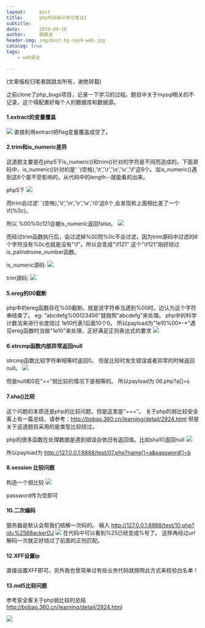 ```yaml
---
layout:     post
title:      php代码审计学习笔记1
subtitle:   
date:       2019-09-16
author:     跳跳龙
header-img: img/post-bg-ios9-web.jpg
catalog: true
tags:
    - web安全
            
---
```


(文章版权归笔者跳跳龙所有，谢绝转载)



之前clone了php_bugs项目，记录一下学习的过程。题目中关于mysql相关的不记录，这个得配置好每个人的数据库和数据源。
#### 1.extract的变量覆盖
![](http://tiaotiaolong2.cn-bj.ufileos.com/blog25-01.jpg)
直接利用extract把flag变量覆盖成空了。

#### 2.trim和is_numeric差异

这道题主要是在php5下is_numeric()和trim()针对的字符是不同而造成的。下面源码中，is_numeric()针对的是' '(空格),'\t','\r','\n','\v','\f'这6个。当is_numeric()遇到这6个是不受影响的，从代码中的length--就能看的出来。

php5下
![](http://tiaotiaolong2.cn-bj.ufileos.com/blog25-04.jpg)

而trim会过滤' '(空格),'\t','\n','\r','\v','\0'这6个,会发现和上面相比差了一个\f(%0c)。

所以 %00%0c121会被is_numeric返回false。
![](http://tiaotiaolong2.cn-bj.ufileos.com/blog25-05.jpg)

而经过trim函数执行后，会过滤掉%00而%0c不会过滤，因为trim源码中过滤的6个字符没有%0c也就是没有"\f"。所以会变成"\f121"
这个"\f121"刚好绕过is_palindrome_number函数。


is_numeric源码:
![](http://tiaotiaolong2.cn-bj.ufileos.com/blog25-02.jpg)

trim源码:
![](http://tiaotiaolong2.cn-bj.ufileos.com/blog25-03.jpg)

#### 5.ereg的00截断

php中的ereg函数存在%00截断。就是说字符串当遇到%00时，边认为这个字符串结束了。
eg:
"abcdefg%00123456"就按照"abcdefg"来处理。
php中的科学计数法来进行长度绕过
1e10代表1后面10个0。
所以payload为"1e10%00\*-\*"遇见ereg函数时当做"1e10"来处理，正好满足正则表达式的要求
![](http://tiaotiaolong2.cn-bj.ufileos.com/blog25-06.jpg)

#### 6.strcmp函数内部异常返回null
strcmp函数比较字符串相等时返回0。
但是比较时发生错误或者异常的时候返回null。
![](http://tiaotiaolong2.cn-bj.ufileos.com/blog25-07.jpg)

但是null和0在"=="弱比较的情况下是相等的。
所以payload为 06.php?a[]=s

#### 7.sha()比较
这个问题的本质还是php的比较问题，但是这里是"==="。
关于php的弱比较安全客上有一篇总结，请参考：http://bobao.360.cn/learning/detail/2924.html
但是关于这道题目采用的是类型比较绕过。

php的很多函数在处理数据是遇到错误会依旧有返回值。比如sha1()返回null
![](http://tiaotiaolong2.cn-bj.ufileos.com/blog25-08.jpg)

所以payload为 http://127.0.0.1:8888/test/07.php?name[]=a&password[]=b

#### 8.session 比较问题
构造一个弱比较
![](http://tiaotiaolong2.cn-bj.ufileos.com/blog25-09.jpg)

password传为空即可

#### 10.二次编码
服务器是默认会帮我们结解一次码的。
输入 http://127.0.0.1:8888/test/10.php?id=%2568ackerDJ
![](http://tiaotiaolong2.cn-bj.ufileos.com/blog25-10.jpg)
在代码中可以看到%25已经变成%号了。
这样再经过url解码一次就正好绕过了前面的正则匹配。

#### 12.XFF设置ip
直接设置XFF即可。另外我也曾简单过有些业务代码就按照此方式来校验白名单！

#### 13.md5比较问题
参考安全客关于php弱比较的总结 http://bobao.360.cn/learning/detail/2924.html



![](http://tiaotiaolong.cn-bj.ufileos.com/wechatzanshangma.jpg)










